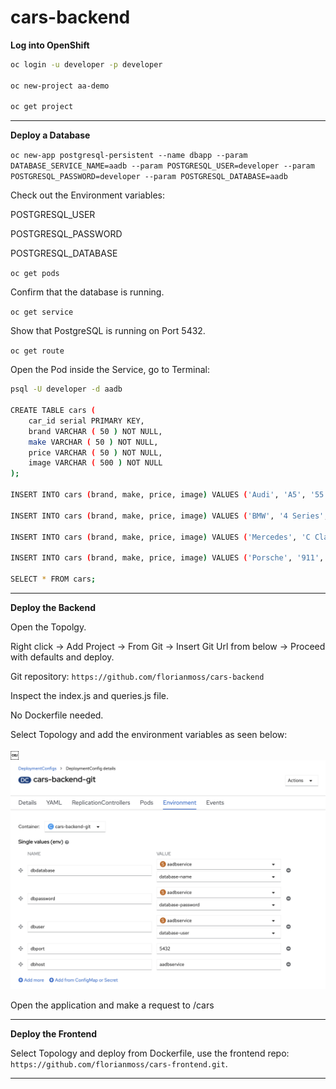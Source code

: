 # cars-backend

**Log into OpenShift**
```bash
oc login -u developer -p developer

oc new-project aa-demo

oc get project
```
---------------------------

**Deploy a Database**

`oc new-app postgresql-persistent --name dbapp --param DATABASE_SERVICE_NAME=aadb --param POSTGRESQL_USER=developer --param POSTGRESQL_PASSWORD=developer --param POSTGRESQL_DATABASE=aadb`

Check out the Environment variables:

POSTGRESQL_USER

POSTGRESQL_PASSWORD

POSTGRESQL_DATABASE

`oc get pods`

Confirm that the database is running.

`oc get service`

Show that PostgreSQL is running on Port 5432.

`oc get route`

Open the Pod inside the Service, go to Terminal:
```bash
psql -U developer -d aadb 

CREATE TABLE cars (
	car_id serial PRIMARY KEY,
	brand VARCHAR ( 50 ) NOT NULL,
	make VARCHAR ( 50 ) NOT NULL,
	price VARCHAR ( 50 ) NOT NULL,
	image VARCHAR ( 500 ) NOT NULL
);

INSERT INTO cars (brand, make, price, image) VALUES ('Audi', 'A5', '55.000', 'https://motoringmatters.ie/wp-content/uploads/2019/09/audi-a5_03.jpg');

INSERT INTO cars (brand, make, price, image) VALUES ('BMW', '4 Series', '58.000', 'https://cdn1.buyacar.co.uk/sites/buyacar/files/bmw-4-series-1.jpg');

INSERT INTO cars (brand, make, price, image) VALUES ('Mercedes', 'C Class', '65.000', 'https://carwow-uk-wp-0.imgix.net/mercedes-c-class-revealed-front-1.jpg?auto=format&cs=tinysrgb&fit=clip&ixlib=rb-1.1.0&q=60&w=750');

INSERT INTO cars (brand, make, price, image) VALUES ('Porsche', '911', '150.000', 'https://cdn.motor1.com/images/mgl/nr6Jx/s1/porsche-911-carrera-992-2019.jpg');

SELECT * FROM cars;
```

---------------------------

**Deploy the Backend**

Open the Topolgy.

Right click -> Add Project -> From Git -> Insert Git Url from below ->  Proceed with defaults and deploy.

Git repository: `https://github.com/florianmoss/cars-backend`

Inspect the index.js and queries.js file.

No Dockerfile needed.

Select Topology and add the environment variables as seen below:

￼![Cars Backend](image.png)

Open the application and make a request to /cars

---------------------------

**Deploy the Frontend**

Select Topology and deploy from Dockerfile, use the frontend repo: `https://github.com/florianmoss/cars-frontend.git`.


---------------------------

